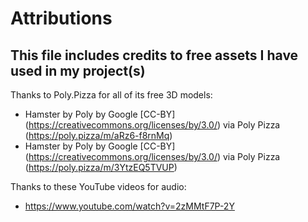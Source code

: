# Attributions
## This file includes credits to free assets I have used in my project(s)
Thanks to Poly.Pizza for all of its free 3D models:
* Hamster by Poly by Google [CC-BY] (https://creativecommons.org/licenses/by/3.0/) via Poly Pizza (https://poly.pizza/m/aRz6-f8rnMq)
* Hamster by Poly by Google [CC-BY] (https://creativecommons.org/licenses/by/3.0/) via Poly Pizza (https://poly.pizza/m/3YtzEQ5TVUP)

Thanks to these YouTube videos for audio:
* https://www.youtube.com/watch?v=2zMMtF7P-2Y
